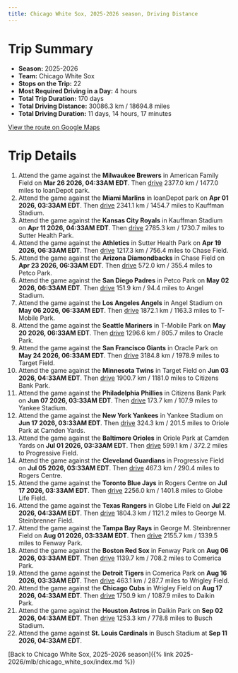 ```yaml
---
title: Chicago White Sox, 2025-2026 season, Driving Distance
---
```


# Trip Summary
- **Season:** 2025-2026
- **Team:** Chicago White Sox
- **Stops on the Trip:** 22
- **Most Required Driving in a Day:** 4 hours
- **Total Trip Duration:** 170 days
- **Total Driving Distance:** 30086.3 km / 18694.8 miles
- **Total Driving Duration:** 11 days, 14 hours, 17 minutes

[View the route on Google Maps](https://www.google.com/maps/dir/American+Family+Field+Milwaukee/loanDepot+park+Miami/Kauffman+Stadium+Kansas+City/Sutter+Health+Park+Sacramento/Chase+Field+Phoenix/Petco+Park+San+Diego/Angel+Stadium+Anaheim/T-Mobile+Park+Seattle/Oracle+Park+San+Francisco/Target+Field+Minneapolis/Citizens+Bank+Park+Philadelphia/Yankee+Stadium+Bronx/Oriole+Park+at+Camden+Yards+Baltimore/Progressive+Field+Cleveland/Rogers+Centre+Toronto/Globe+Life+Field+Arlington/George+M.+Steinbrenner+Field+Tampa/Fenway+Park+Boston/Comerica+Park+Detroit/Wrigley+Field+Chicago/Daikin+Park+Houston/Busch+Stadium+St.+Louis)

# Trip Details
1. Attend the game against the **Milwaukee Brewers** in American Family Field on **Mar 26 2026, 04:33AM EDT**. Then [drive](https://www.google.com/maps/dir/American+Family+Field+Milwaukee/loanDepot+park+Miami) 2377.0 km / 1477.0 miles to loanDepot park.
2. Attend the game against the **Miami Marlins** in loanDepot park on **Apr 01 2026, 03:33AM EDT**. Then [drive](https://www.google.com/maps/dir/loanDepot+park+Miami/Kauffman+Stadium+Kansas+City) 2341.1 km / 1454.7 miles to Kauffman Stadium.
3. Attend the game against the **Kansas City Royals** in Kauffman Stadium on **Apr 11 2026, 04:33AM EDT**. Then [drive](https://www.google.com/maps/dir/Kauffman+Stadium+Kansas+City/Sutter+Health+Park+Sacramento) 2785.3 km / 1730.7 miles to Sutter Health Park.
4. Attend the game against the **Athletics** in Sutter Health Park on **Apr 19 2026, 06:33AM EDT**. Then [drive](https://www.google.com/maps/dir/Sutter+Health+Park+Sacramento/Chase+Field+Phoenix) 1217.3 km / 756.4 miles to Chase Field.
5. Attend the game against the **Arizona Diamondbacks** in Chase Field on **Apr 23 2026, 06:33AM EDT**. Then [drive](https://www.google.com/maps/dir/Chase+Field+Phoenix/Petco+Park+San+Diego) 572.0 km / 355.4 miles to Petco Park.
6. Attend the game against the **San Diego Padres** in Petco Park on **May 02 2026, 06:33AM EDT**. Then [drive](https://www.google.com/maps/dir/Petco+Park+San+Diego/Angel+Stadium+Anaheim) 151.9 km / 94.4 miles to Angel Stadium.
7. Attend the game against the **Los Angeles Angels** in Angel Stadium on **May 06 2026, 06:33AM EDT**. Then [drive](https://www.google.com/maps/dir/Angel+Stadium+Anaheim/T-Mobile+Park+Seattle) 1872.1 km / 1163.3 miles to T-Mobile Park.
8. Attend the game against the **Seattle Mariners** in T-Mobile Park on **May 20 2026, 06:33AM EDT**. Then [drive](https://www.google.com/maps/dir/T-Mobile+Park+Seattle/Oracle+Park+San+Francisco) 1296.6 km / 805.7 miles to Oracle Park.
9. Attend the game against the **San Francisco Giants** in Oracle Park on **May 24 2026, 06:33AM EDT**. Then [drive](https://www.google.com/maps/dir/Oracle+Park+San+Francisco/Target+Field+Minneapolis) 3184.8 km / 1978.9 miles to Target Field.
10. Attend the game against the **Minnesota Twins** in Target Field on **Jun 03 2026, 04:33AM EDT**. Then [drive](https://www.google.com/maps/dir/Target+Field+Minneapolis/Citizens+Bank+Park+Philadelphia) 1900.7 km / 1181.0 miles to Citizens Bank Park.
11. Attend the game against the **Philadelphia Phillies** in Citizens Bank Park on **Jun 07 2026, 03:33AM EDT**. Then [drive](https://www.google.com/maps/dir/Citizens+Bank+Park+Philadelphia/Yankee+Stadium+Bronx) 173.7 km / 107.9 miles to Yankee Stadium.
12. Attend the game against the **New York Yankees** in Yankee Stadium on **Jun 17 2026, 03:33AM EDT**. Then [drive](https://www.google.com/maps/dir/Yankee+Stadium+Bronx/Oriole+Park+at+Camden+Yards+Baltimore) 324.3 km / 201.5 miles to Oriole Park at Camden Yards.
13. Attend the game against the **Baltimore Orioles** in Oriole Park at Camden Yards on **Jul 01 2026, 03:33AM EDT**. Then [drive](https://www.google.com/maps/dir/Oriole+Park+at+Camden+Yards+Baltimore/Progressive+Field+Cleveland) 599.1 km / 372.2 miles to Progressive Field.
14. Attend the game against the **Cleveland Guardians** in Progressive Field on **Jul 05 2026, 03:33AM EDT**. Then [drive](https://www.google.com/maps/dir/Progressive+Field+Cleveland/Rogers+Centre+Toronto) 467.3 km / 290.4 miles to Rogers Centre.
15. Attend the game against the **Toronto Blue Jays** in Rogers Centre on **Jul 17 2026, 03:33AM EDT**. Then [drive](https://www.google.com/maps/dir/Rogers+Centre+Toronto/Globe+Life+Field+Arlington) 2256.0 km / 1401.8 miles to Globe Life Field.
16. Attend the game against the **Texas Rangers** in Globe Life Field on **Jul 22 2026, 04:33AM EDT**. Then [drive](https://www.google.com/maps/dir/Globe+Life+Field+Arlington/George+M.+Steinbrenner+Field+Tampa) 1804.3 km / 1121.2 miles to George M. Steinbrenner Field.
17. Attend the game against the **Tampa Bay Rays** in George M. Steinbrenner Field on **Aug 01 2026, 03:33AM EDT**. Then [drive](https://www.google.com/maps/dir/George+M.+Steinbrenner+Field+Tampa/Fenway+Park+Boston) 2155.7 km / 1339.5 miles to Fenway Park.
18. Attend the game against the **Boston Red Sox** in Fenway Park on **Aug 06 2026, 03:33AM EDT**. Then [drive](https://www.google.com/maps/dir/Fenway+Park+Boston/Comerica+Park+Detroit) 1139.7 km / 708.2 miles to Comerica Park.
19. Attend the game against the **Detroit Tigers** in Comerica Park on **Aug 16 2026, 03:33AM EDT**. Then [drive](https://www.google.com/maps/dir/Comerica+Park+Detroit/Wrigley+Field+Chicago) 463.1 km / 287.7 miles to Wrigley Field.
20. Attend the game against the **Chicago Cubs** in Wrigley Field on **Aug 17 2026, 04:33AM EDT**. Then [drive](https://www.google.com/maps/dir/Wrigley+Field+Chicago/Daikin+Park+Houston) 1750.9 km / 1087.9 miles to Daikin Park.
21. Attend the game against the **Houston Astros** in Daikin Park on **Sep 02 2026, 04:33AM EDT**. Then [drive](https://www.google.com/maps/dir/Daikin+Park+Houston/Busch+Stadium+St.+Louis) 1253.3 km / 778.8 miles to Busch Stadium.
22. Attend the game against **St. Louis Cardinals** in Busch Stadium at **Sep 11 2026, 04:33AM EDT**.

[Back to Chicago White Sox, 2025-2026 season]({% link 2025-2026/mlb/chicago_white_sox/index.md %})
